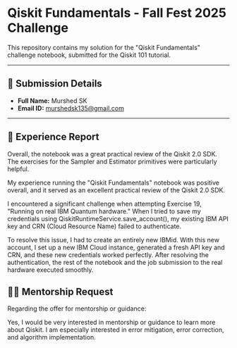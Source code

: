 # Qiskit Fundamentals - Fall Fest 2025 Challenge

This repository contains my solution for the "Qiskit Fundamentals" challenge notebook, submitted for the Qiskit 101 tutorial.

---

## 👤 Submission Details

* **Full Name:** Murshed SK
* **Email ID:** murshedsk135@gmail.com

---

## 📓 Experience Report


Overall, the notebook was a great practical review of the Qiskit 2.0 SDK. The exercises for the Sampler and Estimator primitives were particularly helpful.

My experience running the "Qiskit Fundamentals" notebook was positive overall, and it served as an excellent practical review of the Qiskit 2.0 SDK.

I encountered a significant challenge when attempting Exercise 19, "Running on real IBM Quantum hardware." When I tried to save my credentials using QiskitRuntimeService.save_account(), my existing IBM API key and CRN (Cloud Resource Name) failed to authenticate.

To resolve this issue, I had to create an entirely new IBMid. With this new account, I set up a new IBM Cloud instance, generated a fresh API key and CRN, and these new credentials worked perfectly. After resolving the authentication, the rest of the notebook and the job submission to the real hardware executed smoothly.

## 🧑‍🏫 Mentorship Request

Regarding the offer for mentorship or guidance:


Yes, I would be very interested in mentorship or guidance to learn more about Qiskit. I am especially interested in error mitigation, error correction, and algorithm implementation.
